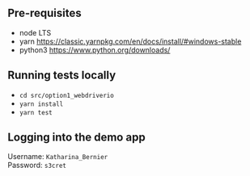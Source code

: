 ## Pre-requisites
* node LTS
* yarn https://classic.yarnpkg.com/en/docs/install/#windows-stable
* python3 https://www.python.org/downloads/

## Running tests locally
* `cd src/option1_webdriverio`
* `yarn install`
* `yarn test`

## Logging into the demo app
Username: `Katharina_Bernier`  
Password: `s3cret`
